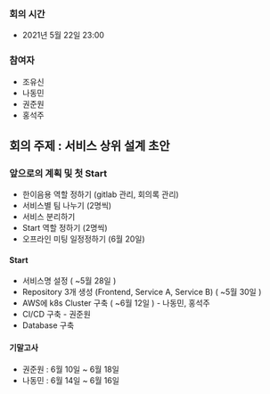   ### 회의 시간
- 2021년 5월 22일 23:00

### 참여자
- 조유신
- 나동민
- 권준원
- 홍석주

## 회의 주제 : 서비스 상위 설계 초안

### 앞으로의 계획 및 첫 Start
- 한이음용 역할 정하기 (gitlab 관리, 회의록 관리)
- 서비스별 팀 나누기 (2명씩)
- 서비스 분리하기
- Start 역할 정하기 (2명씩)
- 오프라인 미팅 일정정하기 (6월 20일)

#### Start
- 서비스명 설정 ( ~5월 28일 )
- Repository 3개 생성 (Frontend, Service A, Service B) ( ~5월 30일 )
- AWS에 k8s Cluster 구축 ( ~6월 12일 ) - 나동민, 홍석주
- CI/CD 구축 - 권준원
- Database 구축

#### 기말고사
- 권준원 : 6월 10일 ~ 6월 18일
- 나동민 : 6월 14일 ~ 6월 16일


